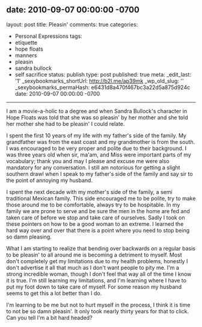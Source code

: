 date: 2010-09-07 00:00:00 -0700
---
layout: post
title: Pleasin'
comments: true
categories:
- Personal Expressions
tags:
- etiquette
- hope floats
- manners
- pleasin
- sandra bullock
- self sacrifice
status: publish
type: post
published: true
meta:
  _edit_last: '1'
  _sexybookmarks_shortUrl: http://b2l.me/ap39mk
  _wp_old_slug: ''
  _sexybookmarks_permaHash: e6431d8a470f467bc3a22d5a875d924c
date: 2010-09-07 00:00:00 -0700
---
I am a movie-a-holic to a degree and when Sandra Bullock's character in Hope Floats was told that she was so pleasin' by her mother and she told her mother she had to be pleasin' I could relate.  
<!--more-->
I spent the first 10 years of my life with my father's side of the family.  My grandfather was from the east coast and my grandmother is from the south.  I was encouraged to be very proper and polite due to their background.  I was three years old when sir, ma'am, and Miss were important parts of my vocabulary; thank you and may I please and excuse me were also mandatory for any conversation.  I still am notorious for getting a slight southern drawl when I speak to my father's side of the family and say sir to the point of annoying my husband.

I spent the next decade with my mother's side of the family, a semi traditional Mexican family.  This side encouraged me to be polite, try to make those around me to be comfortable, always try to be hospitable.  In my family we are prone to serve and be sure the men in the home are fed and taken care of before we stop and take care of ourselves.  Sadly I took on these pointers on how to be a good woman to an extreme.  I learned the hard way over and over that there is a point where you need to stop being so damn pleasing.

What I am starting to realize that bending over backwards on a regular basis to be pleasin' to all around me is becoming a detriment to myself.  Most don't completely get my limitations due to my health problems, honestly I don't advertise it all that much as I don't want people to pity me.  I'm a strong incredible woman, though I don't feel that way all of the time I know it is true.  I'm still learning my limitations, and I'm learning where I have to put my foot down to take care of myself.  For some reason my husband seems to get this a lot better than I do.

I'm learning to be me but not to hurt myself in the process, I think it is time to not be so damn pleasin'.  It only took nearly thirty years for that to click.  Can you tell I'm a bit hard headed?
